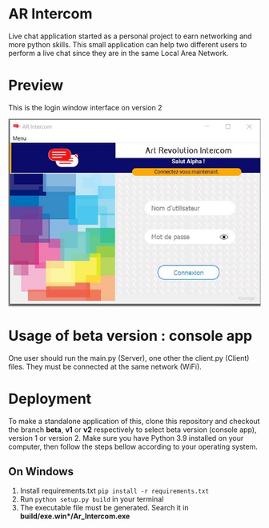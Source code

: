 # AR Intercom
Live chat application started as a personal project to earn networking and more python skills.
This small application can help two different users to perform a live chat since they are in the same Local Area Network.

# Preview
This is the login window interface on version 2

![Login interface screenshot](https://github.com/AntaresMugisho/Ar_Intercom/blob/main/ui_login.jpg?raw=true)

# Usage of beta version : console app
One user should run the main.py (Server), one other the client.py (Client) files.
They must be connected at the same network (WiFi).

# Deployment
To make a standalone application of this, clone this repository and checkout the branch
**beta**, **v1** or **v2** respectively to select beta version (console app), version 1 or version 2.
Make sure you have Python 3.9 installed on your computer, 
then follow the steps bellow according to your operating system.

## On Windows
1. Install requirements.txt `pip install -r requirements.txt`
2. Run `python setup.py build` in your terminal
3. The executable file must be generated. Search it in __build/exe.win*/Ar_Intercom.exe__

